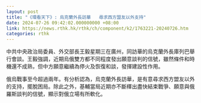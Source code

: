```yaml
---
layout: post
title: "《環看天下》: 烏克蘭外長訪華   尋求西方盟友以外支持"
date: 2024-07-26 09:42:02.000000000 +08:00
link: https://news.rthk.hk/rthk/ch/component/k2/1763221-20240726.htm
categories: rthk
---
```


中共中央政治局委員、外交部長王毅星期三在廣州，同訪華的烏克蘭外長庫列巴舉行會談。王毅強調，近期烏俄雙方都不同程度發出願意談判的信號，雖然條件和時機還不成熟，但中方願意繼續為停火及恢復和談，發揮建設性作用。

俄烏戰事至今超過兩年。有分析認為，烏克蘭外長訪華，是有意尋求西方盟友以外的支持，擺脫困局。除此之外，基輔當局近期亦不斷䆁出盡快結束戰爭、願意與俄羅斯談判的信號，顯示對俄立場有所軟化。
